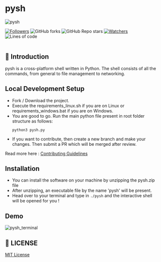 # pysh

![pysh](https://raw.githubusercontent.com/smv1999/pysh/main/assets/pysh.png?token=AKHIZQNOKDX3DBIRQYVD4P3BZIHQQ)

 [![Followers](https://img.shields.io/github/followers/smv1999?style=for-the-badge)](https://github.com/smv1999?tab=followers)
 ![GitHub forks](https://img.shields.io/github/forks/smv1999/pysh?style=for-the-badge)
 ![GitHub Repo stars](https://img.shields.io/github/stars/smv1999/pysh?style=for-the-badge)
 [![Watchers](https://img.shields.io/github/watchers/smv1999/pysh?style=for-the-badge)](https://github.com/smv1999/pysh/watchers)
 ![Lines of code](https://img.shields.io/tokei/lines/github/smv1999/pysh?style=for-the-badge)
 <br><br>
 
## 📌 Introduction

pysh is a cross-platform shell written in Python. The shell consists of all the commands, from general to file management to networking. 


## Local Development Setup

* Fork / Download the project.
* Execute the requirements_linux.sh if you are on Linux or requirements_windows.bat if you are on Windows.
* You are good to go. Run the main python file present in root folder structure as follows:
  ```
  python3 pysh.py
  ```
* If you want to contribute, then create a new branch and make your changes. Then submit a PR which will be merged after review.

Read more here : [Contributing Guidelines](https://github.com/smv1999/pysh/blob/main/CONTRIBUTING.md)

## Installation

* You can install the software on your machine by unzipping the pysh.zip file
* After unzipping, an executable file by the name 'pysh' will be present. 
* Head over to your terminal and type in ```./pysh``` and the interactive shell will be opened for you !

## Demo

![pysh_terminal](https://raw.githubusercontent.com/smv1999/pysh/main/assets/pysh_terminal.gif)



## 📃 LICENSE 
[MIT License](https://github.com/smv1999/pysh/blob/main/LICENSE)
